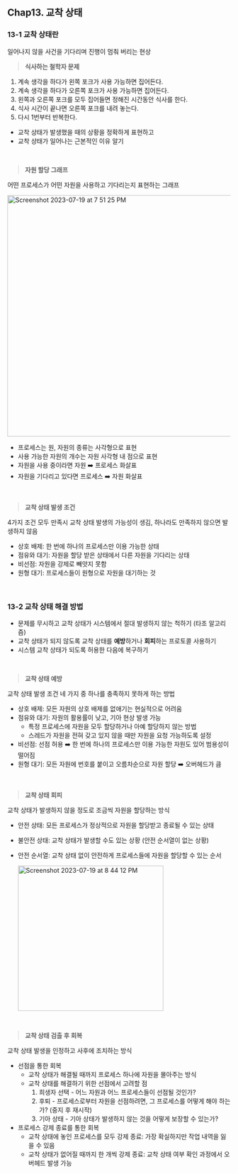 ## Chap13. 교착 상태

### 13-1 교착 상태란
일어나지 않을 사건을 기다리며 진행이 멈춰 버리는 현상

>**식사하는 철학자 문제**

1. 계속 생각을 하다가 왼쪽 포크가 사용 가능하면 집어든다.
2. 계속 생각을 하다가 오른쪽 포크가 사용 가능하면 집어든다.
3. 왼쪽과 오른쪽 포크를 모두 집어들면 정해진 시간동안 식사를 한다.
4. 식사 시간이 끝나면 오른쪽 포크를 내려 놓는다.
5. 다시 1번부터 반복한다.

- 교착 상태가 발생했을 때의 상황을 정확하게 표현하고
- 교착 상태가 일어나는 근본적인 이유 알기

<br>

>**자원 할당 그래프**

어떤 프로세스가 어떤 자원을 사용하고 기다리는지 표현하는 그래프

<img width="545" alt="Screenshot 2023-07-19 at 7 51 25 PM" src="https://github.com/Guel-git/iOS-CS-Study/assets/81340603/3b838362-7f0d-4d58-8e97-7f35b26975f3">

- 프로세스는 원, 자원의 종류는 사각형으로 표현
- 사용 가능한 자원의 개수는 자원 사각형 내 점으로 표현
- 자원을 사용 중이라면 자원 ➡️ 프로세스 화살표
- 자원을 기다리고 있다면 프로세스 ➡️ 자원 화살표

<br>

>**교착 상태 발생 조건**

4가지 조건 모두 만족시 교착 상태 발생의 가능성이 생김, 하나라도 만족하지 않으면 발생하지 않음

- 상호 배제: 한 번에 하나의 프로세스만 이용 가능한 상태
- 점유와 대기: 자원을 할당 받은 상태에서 다른 자원을 기다리는 상태
- 비선점: 자원을 강제로 빼앗지 못함
- 원형 대기: 프로세스들이 원형으로 자원을 대기하는 것

<br>

### 13-2 교착 상태 해결 방법
- 문제를 무시하고 교착 상태가 시스템에서 절대 발생하지 않는 척하기 (타조 알고리즘)
- 교착 상태가 되지 않도록 교착 상태를 **예방**하거나 **회피**하는 프로토콜 사용하기
- 시스템 교착 상태가 되도록 허용한 다음에 복구하기

<br>

>**교착 상태 예방**

교착 상태 발생 조건 네 가지 중 하나를 충족하지 못하게 하는 방법

- 상호 배제: 모든 자원의 상호 배제를 없애기는 현실적으로 어려움
- 점유와 대기: 자원의 활용률이 낮고, 기아 현상 발생 가능
  - 특정 프로세스에 자원을 모두 할당하거나 아예 할당하지 않는 방법
  - 스레드가 자원을 전혀 갖고 있지 않을 때만 자원을 요청 가능하도록 설정
- 비선점: 선점 허용 ➡️ 한 번에 하나의 프로세스만 이용 가능한 자원도 있어 범용성이 떨어짐
- 원형 대기: 모든 자원에 번호를 붙이고 오름차순으로 자원 할당 ➡️ 오버헤드가 큼

<br>

>**교착 상태 회피**

교착 상태가 발생하지 않을 정도로 조금씩 자원을 할당하는 방식

- 안전 상태: 모든 프로세스가 정상적으로 자원을 할당받고 종료될 수 있는 상태
- 불안전 상태: 교착 상태가 발생할 수도 있는 상황 (안전 순서열이 없는 상황)
- 안전 순서열: 교착 상태 없이 안전하게 프로세스들에 자원을 할당할 수 있는 순서
  
  <img width="328" alt="Screenshot 2023-07-19 at 8 44 12 PM" src="https://github.com/Guel-git/iOS-CS-Study/assets/81340603/5ff77661-87c0-4716-ab4c-5c29a6947c84">

<br>

>**교착 상태 검출 후 회복**

교착 상태 발생을 인정하고 사후에 조치하는 방식

- 선점을 통한 회복
  - 교착 상태가 해결될 때까지 프로세스 하나에 자원을 몰아주는 방식
  - 교착 상태를 해결하기 위한 선점에서 고려할 점
    1) 희생자 선택 - 어느 자원과 어느 프로세스들이 선점될 것인가?
    2) 후퇴 - 프로세스로부터 자원을 선점하려면, 그 프로세스를 어떻게 해야 하는가? (중지 후 재시작)
    3) 기아 상태 - 기아 상태가 발생하지 않는 것을 어떻게 보장할 수 있는가?
- 프로세스 강제 종료를 통한 회복
  - 교착 상태에 놓인 프로세스를 모두 강제 종료: 가장 확실하지만 작업 내역을 잃을 수 있음
  - 교착 상태가 없어질 때까지 한 개씩 강제 종료: 교착 상태 여부 확인 과정에서 오버헤드 발생 가능
